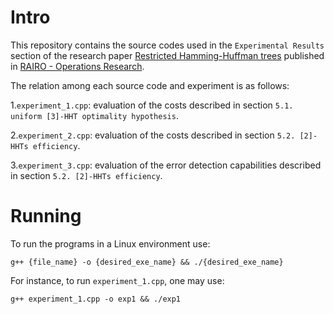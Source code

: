 # Intro
This repository contains the source codes used in the `Experimental Results` section of the research paper [Restricted Hamming-Huffman trees](https://www.rairo-ro.org/component/article?access=doi&doi=10.1051/ro/2022066)
published in [RAIRO - Operations Research](https://www.rairo-ro.org/).


The relation among each source code and experiment is as follows: 

1.`experiment_1.cpp`: evaluation of the costs described  in section `5.1. uniform [3]-HHT optimality hypothesis`.

2.`experiment_2.cpp`: evaluation of the costs described in section `5.2. [2]-HHTs efficiency`.

3.`experiment_3.cpp`: evaluation of the error detection capabilities described in section `5.2. [2]-HHTs efficiency`.

# Running

To run the programs in a Linux environment use:

`g++ {file_name} -o {desired_exe_name} && ./{desired_exe_name}`

For instance, to run `experiment_1.cpp`, one may use:

`g++ experiment_1.cpp -o exp1 && ./exp1`
